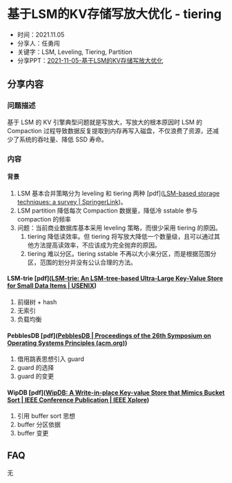 # 基于LSM的KV存储写放大优化 - tiering

- 时间：2021.11.05
- 分享人：任勇闯
- 关键字：LSM, Leveling, Tiering, Partition
- 分享PPT：[2021-11-05-基于LSM的KV存储写放大优化](./slides/2021-11-05-基于LSM的KV存储写放大优化.pdf)

## 分享内容

### 问题描述

基于 LSM 的 KV 引擎典型问题就是写放大，写放大的根本原因时 LSM 的 Compaction 过程导致数据反复提取到内存再写入磁盘，不仅浪费了资源，还减少了系统的吞吐量、降低 SSD 寿命。

### 内容

#### 背景

1. LSM 基本合并策略分为 leveling 和 tiering 两种 [pdf]([LSM-based storage techniques: a survey | SpringerLink](https://link.springer.com/article/10.1007/s00778-019-00555-y))。
2. LSM partition 降低每次 Compaction 数据量，降低冷 sstable 参与 compaction 的频率
3. 问题：当前商业数据库基本采用 leveling 策略，而很少采用 tiering 的原因。
   1. tiering 降低读效率。但 tiering 将写放大降低一个数量级，且可以通过其他方法提高读效率，不应该成为完全抛弃的原因。
   2. tiering 难以分区。tiering sstable 不再以大小来分区，而是根据范围分区，范围的划分并没有公认合理的方法。

#### LSM-trie [pdf]([LSM-trie: An LSM-tree-based Ultra-Large Key-Value Store for Small Data Items | USENIX](https://www.usenix.org/conference/atc15/technical-session/presentation/wu))

1. 前缀树 + hash
2. 无索引
3. 负载均衡

#### PebblesDB [pdf]([PebblesDB | Proceedings of the 26th Symposium on Operating Systems Principles (acm.org)](https://dl.acm.org/doi/abs/10.1145/3132747.3132765))

1. 借用跳表思想引入 guard
2. guard 的选择
3. guard 的变更

#### WipDB [pdf]([WipDB: A Write-in-place Key-value Store that Mimics Bucket Sort | IEEE Conference Publication | IEEE Xplore](https://ieeexplore.ieee.org/abstract/document/9458602))

1. 引用 buffer sort 思想
2. buffer 分区依据
3. buffer 变更

## FAQ

无
